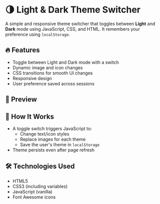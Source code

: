  
# 🌗 Light & Dark Theme Switcher

A simple and responsive theme switcher that toggles between **Light** and **Dark** mode using JavaScript, CSS, and HTML. It remembers your preference using `localStorage`.

## 🔥 Features

- Toggle between Light and Dark mode with a switch
- Dynamic image and icon changes
- CSS transitions for smooth UI changes
- Responsive design
- User preference saved across sessions

## 📸 Preview

## 🚀 How It Works

- A toggle switch triggers JavaScript to:
  - Change text/icon styles
  - Replace images for each theme
  - Save the user's theme in `localStorage`
- Theme persists even after page refresh

## 🛠️ Technologies Used

- HTML5
- CSS3 (including variables)
- JavaScript (vanilla)
- Font Awesome icons

